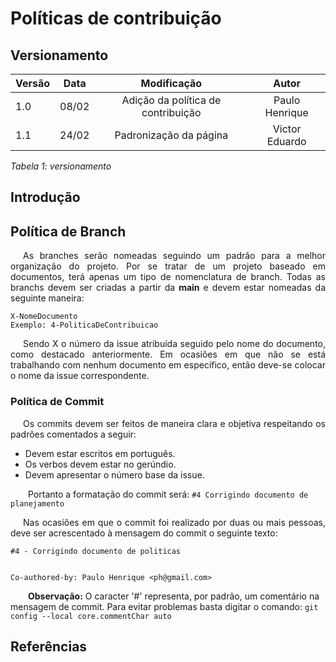 # Políticas de contribuição
## Versionamento

| Versão | Data | Modificação | Autor |
|-|-|:-:|:-:|
| 1.0 | 08/02 | Adição da política de contribuição | Paulo Henrique |
| 1.1 | 24/02 | Padronização da página | Victor Eduardo |

*Tabela 1: versionamento*

## Introdução
<!-- Adicionar Introdução -->

## Política de Branch

<p style="text-align: justify; text-indent: 20px">As branches serão nomeadas seguindo um padrão para a melhor organização do projeto. Por se tratar de um projeto baseado em documentos, terá apenas um tipo de nomenclatura de branch. Todas as branchs devem ser criadas a partir da <b>main</b> e devem estar nomeadas da seguinte maneira:</p>

``` 
X-NomeDocumento 
Exemplo: 4-PoliticaDeContribuicao
```

<p style="text-align: justify; text-indent: 20px"> Sendo X o número da issue atribuída seguido pelo nome do documento, como destacado anteriormente. Em ocasiões em que não se está trabalhando com nenhum documento em específico, então deve-se colocar o nome da issue correspondente.</p>

### Política de Commit

<p style="text-align: justify; text-indent: 20px">Os commits devem ser feitos de maneira clara e objetiva respeitando os padrões comentados a seguir: </p>

<ul>
    <li> Devem estar escritos em português. </li>
    <li> Os verbos devem estar no gerúndio. </li>
    <li> Devem apresentar o número base da issue. </li>
</ul>

&emsp;&emsp;Portanto a formatação do commit será: ` #4 Corrigindo documento de planejamento `

<p style="text-align: justify; text-indent: 20px"> Nas ocasiões em que o commit foi realizado por duas ou mais pessoas, deve ser acrescentado à mensagem do commit o seguinte texto: </p>

```
#4 - Corrigindo documento de politicas


Co-authored-by: Paulo Henrique <ph@gmail.com>
```

&emsp;&emsp;<b>Observação:</b> O caracter '#' representa, por padrão, um comentário na mensagem de commit. Para evitar problemas basta digitar o comando: `git config --local core.commentChar auto`

## Referências
<!-- Adicionar Referências -->
<!-- - <p></p> -->
